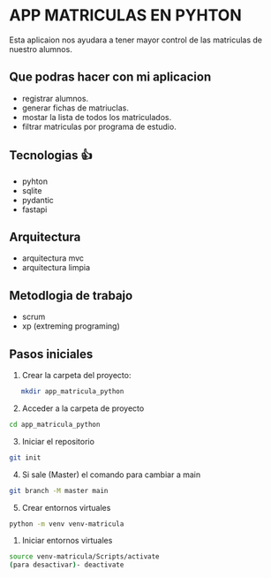 # APP MATRICULAS EN PYHTON 
Esta aplicaion nos ayudara a tener mayor control de las matriculas de nuestro alumnos.
## Que podras hacer con mi aplicacion
- registrar alumnos. 
- generar fichas de matriuclas.
- mostar la lista de todos los matriculados. 
- filtrar matriculas por programa de estudio.
## Tecnologias 👍
- pyhton
- sqlite
- pydantic
- fastapi
## Arquitectura
- arquitectura mvc
- arquitectura limpia
## Metodlogia de trabajo
- scrum
- xp (extreming programing)
## Pasos iniciales 
1. Crear la carpeta del proyecto:
```bash
   mkdir app_matricula_python
```
2. Acceder a la carpeta de proyecto
```bash
cd app_matricula_python
```
3. Iniciar el repositorio
```bash
git init
```
4. Si sale (Master) el comando para cambiar a main
```bash
git branch -M master main 
```
5. Crear entornos virtuales
```bash
python -m venv venv-matricula
```  
1. Iniciar entornos virtuales
```bash
source venv-matricula/Scripts/activate
(para desactivar)- deactivate
```
